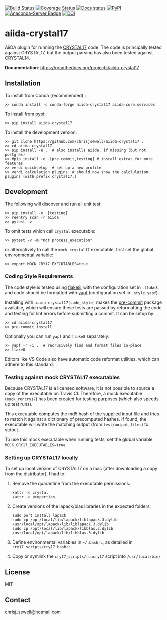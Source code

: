 [![Build Status](https://travis-ci.org/chrisjsewell/aiida-crystal17.svg?branch=master)](https://travis-ci.org/chrisjsewell/aiida-crystal17)
[![Coverage Status](https://coveralls.io/repos/github/chrisjsewell/aiida-crystal17/badge.svg?branch=master)](https://coveralls.io/github/chrisjsewell/aiida-crystal17?branch=master)
[![Docs status](https://readthedocs.org/projects/aiida-crystal17/badge)](http://aiida-crystal17.readthedocs.io/)
[![PyPI](https://img.shields.io/pypi/v/aiida-crystal17.svg)](https://pypi.python.org/pypi/aiida-crystal17/)
[![Anaconda-Server Badge](https://anaconda.org/conda-forge/aiida-crystal17/badges/version.svg)](https://anaconda.org/conda-forge/aiida-crystal17)
[![DOI](https://zenodo.org/badge/DOI/10.5281/zenodo.3357615.svg)](https://doi.org/10.5281/zenodo.3357615)

# aiida-crystal17

AiiDA plugin for running the [CRYSTAL17](http://www.crystal.unito.it/) code.
The code is principally tested against CRYSTAL17,
but the output parsing has also been tested against CRYSTAL14.

**Documentation**: https://readthedocs.org/projects/aiida-crystal17

## Installation

To install from Conda (recommended)::

```shell
>> conda install -c conda-forge aiida-crystal17 aiida-core.services
```

To install from pypi::

```shell
>> pip install aiida-crystal17
```

To install the development version:

```shell
>> git clone https://github.com/chrisjsewell/aiida-crystal17 .
>> cd aiida-crystal17
>> pip install -e .  # also installs aiida, if missing (but not postgres)
>> #pip install -e .[pre-commit,testing] # install extras for more features
>> verdi quicksetup  # set up a new profile
>> verdi calculation plugins  # should now show the calclulation plugins (with prefix crystal17.)
```

## Development

The following will discover and run all unit test:

```shell
>> pip install -e .[testing]
>> reentry scan -r aiida
>> pytest -v
```

To omit tests which call `crystal` executable:

```shell
>> pytest -v -m "not process_execution"
```

or alternatively to call the `mock_crystal17` executable,
first set the global environmental variable:

```shell
>> export MOCK_CRY17_EXECUTABLES=true
```

### Coding Style Requirements

The code style is tested using [flake8](http://flake8.pycqa.org),
with the configuration set in `.flake8`, and code should be formatted with [yapf](https://github.com/google/yapf) (configuration set in `.style.yapf`).

Installing with `aiida-crystal17[code_style]` makes the [pre-commit](https://pre-commit.com/)
package available, which will ensure these tests are passed by reformatting the code
and testing for lint errors before submitting a commit.
It can be setup by:

```shell
>> cd aiida-crystal17
>> pre-commit install
```

Optionally you can run `yapf` and `flake8` separately:

```shell
>> yapf -r -i .  # recrusively find and format files in-place
>> flake8
```

Editors like VS Code also have automatic code reformat utilities, which can adhere to this standard.

### Testing against mock CRYSTAL17 executables

Because CRYSTAL17 is a licensed software, it is not possible to source a copy of the executable on Travis CI.
Therefore, a mock executable (`mock_runcry17`) has been created for testing purposes (which also speeds up test runs).

This executable computes the md5 hash of the supplied input file and tries to match it against a dictionary of
precomputed hashes. If found, the executable will write the matching output (from `test/output_files`) to stdout.

To use this mock executable when running tests, set the global variable `MOCK_CRY17_EXECUTABLES=true`.

### Setting up CRYSTAL17 locally

To set up local version of CRYSTAL17 on a mac (after downloading a copy from the distributor), I had to:

1. Remove the quarantine from the executable permissions:

    ```shell
    xattr -c crystal
    xattr -c properties
    ```

2. Create versions of the lapack/blas libraries in the expected folders:

    ```shell
    sudo port install lapack
    sudo cp /opt/local/lib/lapack/liblapack.3.dylib /usr/local/opt/lapack/lib/liblapack.3.dylib
    sudo cp /opt/local/lib/lapack/libblas.3.dylib /usr/local/opt/lapack/lib/libblas.3.dylib
    ```

3. Define environmental variables in `~/.bashrc`, as detailed in `cry17_scripts/cry17.bashrc`
4. Copy or symlink the `cry17_scripts/runcry17` script into `/usr/local/bin/`

## License

MIT

## Contact

chrisj_sewell@hotmail.com
